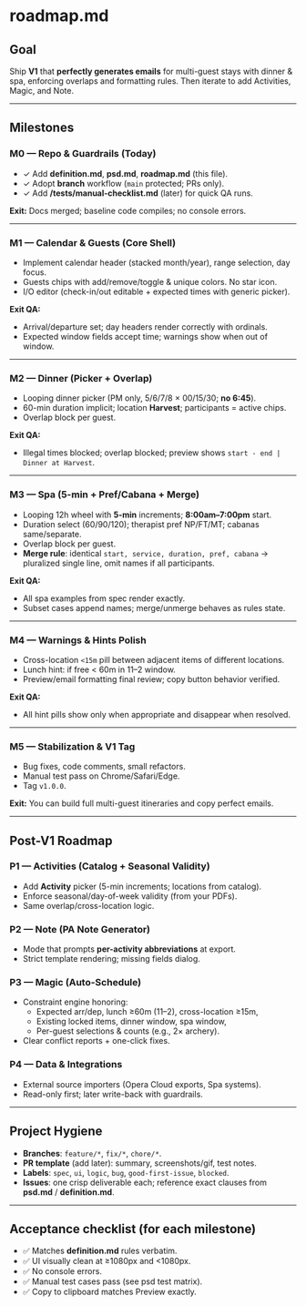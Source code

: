 # roadmap.md

## Goal
Ship **V1** that **perfectly generates emails** for multi-guest stays with dinner & spa, enforcing overlaps and formatting rules. Then iterate to add Activities, Magic, and Note.

---

## Milestones

### M0 — Repo & Guardrails (Today)
- ✓ Add **definition.md**, **psd.md**, **roadmap.md** (this file).
- ✓ Adopt **branch** workflow (`main` protected; PRs only).
- ✓ Add **/tests/manual-checklist.md** (later) for quick QA runs.

**Exit:** Docs merged; baseline code compiles; no console errors.

---

### M1 — Calendar & Guests (Core Shell)
- Implement calendar header (stacked month/year), range selection, day focus.
- Guests chips with add/remove/toggle & unique colors. No star icon.
- I/O editor (check-in/out editable + expected times with generic picker).

**Exit QA:**
- Arrival/departure set; day headers render correctly with ordinals.
- Expected window fields accept time; warnings show when out of window.

---

### M2 — Dinner (Picker + Overlap)
- Looping dinner picker (PM only, 5/6/7/8 × 00/15/30; **no 6:45**).
- 60-min duration implicit; location **Harvest**; participants = active chips.
- Overlap block per guest.

**Exit QA:**
- Illegal times blocked; overlap blocked; preview shows `start - end | Dinner at Harvest`.

---

### M3 — Spa (5-min + Pref/Cabana + Merge)
- Looping 12h wheel with **5-min** increments; **8:00am–7:00pm** start.
- Duration select (60/90/120); therapist pref NP/FT/MT; cabanas same/separate.
- Overlap block per guest.
- **Merge rule**: identical `start, service, duration, pref, cabana` → pluralized single line, omit names if all participants.

**Exit QA:**
- All spa examples from spec render exactly.
- Subset cases append names; merge/unmerge behaves as rules state.

---

### M4 — Warnings & Hints Polish
- Cross-location `<15m` pill between adjacent items of different locations.
- Lunch hint: if free < 60m in 11–2 window.
- Preview/email formatting final review; copy button behavior verified.

**Exit QA:**
- All hint pills show only when appropriate and disappear when resolved.

---

### M5 — Stabilization & V1 Tag
- Bug fixes, code comments, small refactors.
- Manual test pass on Chrome/Safari/Edge.
- Tag `v1.0.0`.

**Exit:** You can build full multi-guest itineraries and copy perfect emails.

---

## Post-V1 Roadmap

### P1 — Activities (Catalog + Seasonal Validity)
- Add **Activity** picker (5-min increments; locations from catalog).
- Enforce seasonal/day-of-week validity (from your PDFs).
- Same overlap/cross-location logic.

### P2 — Note (PA Note Generator)
- Mode that prompts **per-activity abbreviations** at export.
- Strict template rendering; missing fields dialog.

### P3 — Magic (Auto-Schedule)
- Constraint engine honoring:
  - Expected arr/dep, lunch ≥60m (11–2), cross-location ≥15m,
  - Existing locked items, dinner window, spa window,
  - Per-guest selections & counts (e.g., 2× archery).
- Clear conflict reports + one-click fixes.

### P4 — Data & Integrations
- External source importers (Opera Cloud exports, Spa systems).
- Read-only first; later write-back with guardrails.

---

## Project Hygiene

- **Branches**: `feature/*`, `fix/*`, `chore/*`.
- **PR template** (add later): summary, screenshots/gif, test notes.
- **Labels**: `spec`, `ui`, `logic`, `bug`, `good-first-issue`, `blocked`.
- **Issues**: one crisp deliverable each; reference exact clauses from **psd.md** / **definition.md**.

---

## Acceptance checklist (for each milestone)
- ✅ Matches **definition.md** rules verbatim.
- ✅ UI visually clean at ≥1080px and <1080px.
- ✅ No console errors.
- ✅ Manual test cases pass (see psd test matrix).
- ✅ Copy to clipboard matches Preview exactly.